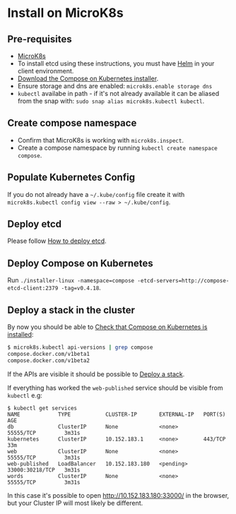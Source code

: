 # Install on MicroK8s

## Pre-requisites
- [MicroK8s](https://microk8s.io/)
- To install etcd using these instructions, you must have [Helm](https://helm.sh) in your client environment.
- [Download the Compose on Kubernetes installer](https://github.com/docker/compose-on-kubernetes/releases).
- Ensure storage and dns are enabled: `microk8s.enable storage dns`
- `kubectl` availabe in path - if it's not already available it can be aliased from the snap with: `sudo snap alias microk8s.kubectl kubectl`.

## Create compose namespace

- Confirm that MicroK8s is working with `microk8s.inspect`.
- Create a compose namespace by running `kubectl create namespace compose`.

## Populate Kubernetes Config

If you do not already have a `~/.kube/config` file create it with `microk8s.kubectl config view --raw > ~/.kube/config`.

## Deploy etcd

Please follow [How to deploy etcd](./deploy-etcd.md).

## Deploy Compose on Kubernetes

Run `./installer-linux -namespace=compose -etcd-servers=http://compose-etcd-client:2379 -tag=v0.4.18`.

## Deploy a stack in the cluster

By now you should be able to [Check that Compose on Kubernetes is installed](../README.md#check-that-compose-on-kubernetes-is-installed):

```bash
$ microk8s.kubectl api-versions | grep compose
compose.docker.com/v1beta1
compose.docker.com/v1beta2
```

If the APIs are visible it should be possible to [Deploy a stack](../README.md#deploy-a-stack).

If everything has worked the `web-published` service should be visible from `kubectl` e.g:

```
$ kubectl get services
NAME            TYPE           CLUSTER-IP       EXTERNAL-IP   PORT(S)           AGE
db              ClusterIP      None             <none>        55555/TCP         3m31s
kubernetes      ClusterIP      10.152.183.1     <none>        443/TCP           33m
web             ClusterIP      None             <none>        55555/TCP         3m31s
web-published   LoadBalancer   10.152.183.180   <pending>     33000:30218/TCP   3m31s
words           ClusterIP      None             <none>        55555/TCP         3m31s
```

In this case it's possible to open <http://10.152.183.180:33000/> in the browser, but your Cluster IP will most likely be different.